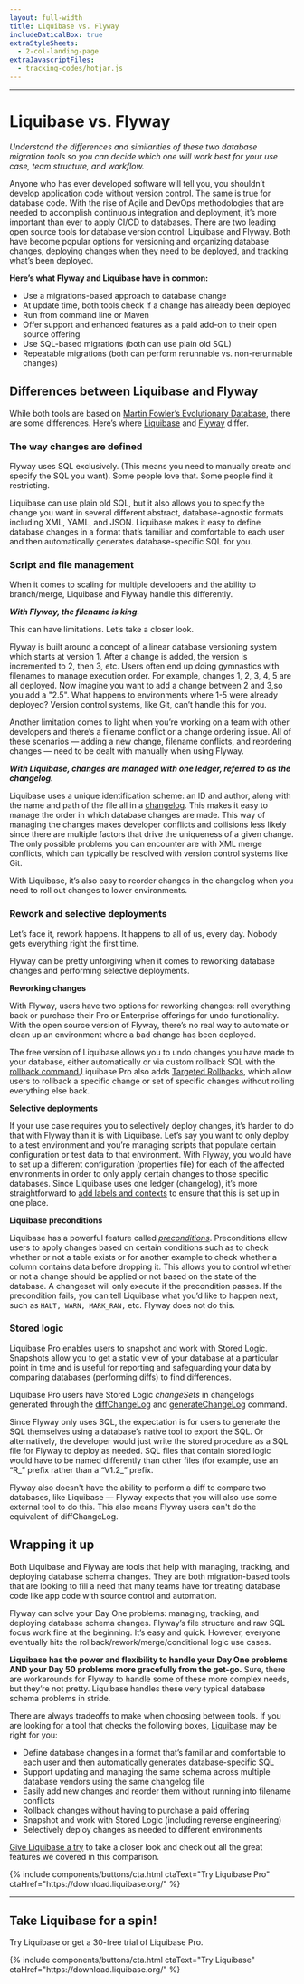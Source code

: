 ```yaml
---
layout: full-width
title: Liquibase vs. Flyway
includeDaticalBox: true
extraStyleSheets:
  - 2-col-landing-page
extraJavascriptFiles:
  - tracking-codes/hotjar.js
---
```


<div class="landing-page">
  <div class="landing-page__main-content span-16">
    <hr class="landing-page__horizontal-rule">
    <div class="landing-page__main-content__heading">
      <h1>
        Liquibase vs. Flyway
      </h1>
    </div>
    <div class="landing-page__main-content__text">
      <p><i>Understand the differences and similarities of these two database migration tools so you can decide which one will work best for your use case, team structure, and workflow.</i></p> 
      <p>Anyone who has ever developed software will tell you, you shouldn’t develop application code without version control. The same is true for database code. With the rise of Agile and DevOps methodologies that are needed to accomplish continuous integration and deployment, it’s more important than ever to apply CI/CD to databases. There are two leading open source tools for database version control: Liquibase and Flyway. Both have become popular options for versioning and organizing database changes, deploying changes when they need to be deployed, and tracking what’s been deployed.</p>
      <p><b>Here’s what Flyway and Liquibase have in common:</b>
      <ul>
        <li>Use a migrations-based approach to database change</li>
        <li>At update time, both tools check if a change has already been deployed</li>
        <li>Run from command line or Maven</li>
        <li>Offer support and enhanced features as a paid add-on to their open source offering</li>
        <li>Use SQL-based migrations (both can use plain old SQL)</li>
        <li>Repeatable migrations (both can perform rerunnable vs. non-rerunnable changes)</li> 
      </ul>
      </p>
      <h2>Differences between Liquibase and Flyway</h2>
      <p>While both tools are based on <a href="https://martinfowler.com/articles/evodb.html" target="_blank">Martin Fowler’s Evolutionary Database</a>, there are some differences. Here’s where <a href="https://www.liquibase.org/" target="_blank">Liquibase</a> and <a href="https://flywaydb.org/" target="_blank">Flyway</a> differ.</p>
      <h3><b>The way changes are defined</b></h3>
      <p>Flyway uses SQL exclusively. (This means you need to manually create and specify the SQL you want). Some people love that. Some people find it restricting.</p>
      <p>Liquibase can use plain old SQL, but it also allows you to specify the change you want in several different abstract, database-agnostic formats including XML, YAML, and JSON. Liquibase makes it easy to define database changes in a format that’s familiar and comfortable to each user and then automatically generates database-specific SQL for you.</p>
      <h3><b>Script and file management</b></h3>
      <p>When it comes to scaling for multiple developers and the ability to branch/merge, Liquibase and Flyway handle this differently.</p>
      <p><i><b>With Flyway, the filename is king.</b></i></p>
      <p>This can have limitations. Let’s take a closer look.</p>
      <p>Flyway is built around a concept of a linear database versioning system which starts at version 1. After a change is added, the version is incremented to 2, then 3, etc. Users often end up doing gymnastics with filenames to manage execution order. For example, changes 1, 2, 3, 4, 5 are all deployed. Now imagine you want to add a change between 2 and 3,so you add a "2.5". What happens to environments where 1-5 were already deployed? Version control systems, like Git, can’t handle this for you. </p>
      <p>Another limitation comes to light when you’re working on a team with other developers and there’s a filename conflict or a change ordering issue. All of these scenarios — adding a new change, filename conflicts, and reordering changes — need to be dealt with manually when using Flyway.</p>
      <p><i><b>With Liquibase, changes are managed with one ledger, referred to as the changelog.</b></i></p>
      <p>Liquibase uses a unique identification scheme: an ID and author, along with the name and path of the file all in a <a href="https://www.liquibase.org/documentation/databasechangelog.html" target="_blank">changelog</a>. This makes it easy to manage the order in which database changes are made. This way of managing the changes makes developer conflicts and collisions less likely since there are multiple factors that drive the uniqueness of a given change. The only possible problems you can encounter are with XML merge conflicts, which can typically be resolved with version control systems like Git. </p>
      <p>With Liquibase, it’s also easy to reorder changes in the changelog when you need to roll out changes to lower environments.</p>
      <h3><b>Rework and selective deployments</b></h3>
      <p>Let’s face it, rework happens. It happens to all of us, every day. Nobody gets everything right the first time.</p>
      <p>Flyway can be pretty unforgiving when it comes to reworking database changes and performing selective deployments.</p>
      <p><b>Reworking changes</b></p>
      <p>With Flyway, users have two options for reworking changes: roll everything back or purchase their Pro or Enterprise offerings for undo functionality. With the open source version of Flyway, there’s no real way to automate or clean up an environment where a bad change has been deployed.</p>
      <p>The free version of Liquibase allows you to undo changes you have made to your database, either automatically or via custom rollback SQL with the <a href="https://www.liquibase.org/documentation/rollback.html" target="_blank">rollback command.</a>Liquibase Pro also adds <a href="https://www.liquibase.org/2020/02/targeted-rollback.html" target="_blank">Targeted Rollbacks</a>, which allow users to rollback a specific change or set of specific changes without rolling everything else back.</p>
      <p><b>Selective deployments</b></p>
      <p>If your use case requires you to selectively deploy changes, it’s harder to do that with Flyway than it is with Liquibase. Let’s say you want to only deploy to a test environment and you’re managing scripts that populate certain configuration or test data to that environment. With Flyway, you would have to set up a different configuration (properties file) for each of the affected environments in order to only apply certain changes to those specific databases. Since Liquibase uses one ledger (changelog), it’s more straightforward to <a href="https://www.liquibase.org/2014/11/contexts-vs-labels.html" target="_blank">add labels and contexts</a> to ensure that this is set up in one place.</p>
      <p><b>Liquibase preconditions</b></p>
      <p>Liquibase has a powerful feature called <a href="https://www.liquibase.org/documentation/preconditions.html" target="_blank"><i>preconditions</i></a>. Preconditions allow users to apply changes based on certain conditions such as to check whether or not a table exists or for another example to check whether a column contains data before dropping it. This allows you to control whether or not a change should be applied or not based on the state of the database. A changeset will only execute if the precondition passes. If the precondition fails, you can tell Liquibase what you’d like to happen next, such as <code>HALT, WARN, MARK_RAN,</code> etc. Flyway does not do this.</p>
      <h3><b>Stored logic</b></h3>
      <p>Liquibase Pro enables users to snapshot and work with Stored Logic. Snapshots allow you to get a static view of your database at a particular point in time and is useful for reporting and safeguarding your data by comparing databases (performing diffs) to find differences.</p>
      <p>Liquibase Pro users have Stored Logic <i>changeSets</i> in changelogs generated through the <a href="https://www.liquibase.org/documentation/diff.html" target="_blank">diffChangeLog</a> and <a href="https://www.liquibase.org/documentation/generating_changelogs.html" target="_blank">generateChangeLog</a> command.</p>
      <p>Since Flyway only uses SQL, the expectation is for users to generate the SQL themselves using a database’s native tool to export the SQL. Or alternatively, the developer would just write the stored procedure as a SQL file for Flyway to deploy as needed. SQL files that contain stored logic would have to be named differently than other files (for example, use an “R_” prefix rather than a “V1.2_” prefix.</p>
      <p>Flyway also doesn't have the ability to perform a diff to compare two databases, like Liquibase — Flyway expects that you will also use some external tool to do this. This also means Flyway users can't do the equivalent of diffChangeLog.</p>
      <h2>Wrapping it up</h2>
      <p>Both Liquibase and Flyway are tools that help with managing, tracking, and deploying database schema changes. They are both migration-based tools that are looking to fill a need that many teams have for treating database code like app code with source control and automation.</p>
      <p>Flyway can solve your Day One problems: managing, tracking, and deploying database schema changes. Flyway’s file structure and raw SQL focus work fine at the beginning. It’s easy and quick. However, everyone eventually hits the rollback/rework/merge/conditional logic use cases.</p>
      <p><b>Liquibase has the power and flexibility to handle your Day One problems AND your Day 50 problems more gracefully from the get-go.</b> Sure, there are workarounds for Flyway to handle some of these more complex needs, but they’re not pretty. Liquibase handles these very typical database schema problems in stride.</p>
      <p>There are always tradeoffs to make when choosing between tools. If you are looking for a tool that checks the following boxes, <a href="https://www.liquibase.org/" target="_blank">Liquibase</a> may be right for you:</p>
      <ul>
        <li>Define database changes in a format that’s familiar and comfortable to each user and then automatically generates database-specific SQL</li>
        <li>Support updating and managing the same schema across multiple database vendors using the same changelog file</li>
        <li>Easily add new changes and reorder them without running into filename conflicts</li>
        <li>Rollback changes without having to purchase a paid offering</li>
        <li>Snapshot and work with Stored Logic (including reverse engineering)</li>
        <li>Selectively deploy changes as needed to different environments</li>
      </ul>
      <p><a href="https://download.liquibase.org/download-community/" target="_blank">Give Liquibase a try</a> to take a closer look and check out all the great features we covered in this comparison.</p>


  </div>
    <div class="landing-page__main-content__cta">
      {% include components/buttons/cta.html ctaText="Try Liquibase Pro" ctaHref="https://download.liquibase.org/" %}
    </div>
  </div>
  <div class="landing-page__cta-block span-6 push-2">
    <hr class="landing-page__horizontal-rule landing-page__horizontal-rule--centered">
    <div class="landing-page__cta-block__heading">
      <h2>
        Take Liquibase for a spin!
      </h2>
    </div>
    <div class="landing-page__cta-block__text">
      <p>
        Try Liquibase or get a 30-free trial of Liquibase Pro.
      </p>
    </div>
    <div class="landing-page__cta-block__cta">
      {% include components/buttons/cta.html ctaText="Try Liquibase" ctaHref="https://download.liquibase.org/" %}
    </div>
  </div>
</div>
